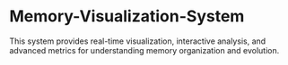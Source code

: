 # Memory-Visualization-System
This system provides real-time visualization, interactive analysis, and advanced metrics for understanding memory organization and evolution.
